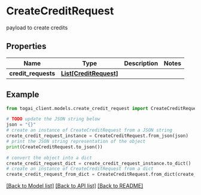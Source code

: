 # CreateCreditRequest

payload to create credits

## Properties

Name | Type | Description | Notes
------------ | ------------- | ------------- | -------------
**credit_requests** | [**List[CreditRequest]**](CreditRequest.md) |  | 

## Example

```python
from togai_client.models.create_credit_request import CreateCreditRequest

# TODO update the JSON string below
json = "{}"
# create an instance of CreateCreditRequest from a JSON string
create_credit_request_instance = CreateCreditRequest.from_json(json)
# print the JSON string representation of the object
print(CreateCreditRequest.to_json())

# convert the object into a dict
create_credit_request_dict = create_credit_request_instance.to_dict()
# create an instance of CreateCreditRequest from a dict
create_credit_request_from_dict = CreateCreditRequest.from_dict(create_credit_request_dict)
```
[[Back to Model list]](../README.md#documentation-for-models) [[Back to API list]](../README.md#documentation-for-api-endpoints) [[Back to README]](../README.md)


